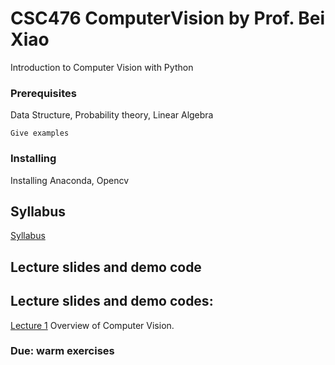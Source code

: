 # CSC476 ComputerVision by Prof. Bei Xiao


Introduction to Computer Vision with Python

### Prerequisites

Data Structure, Probability theory, Linear Algebra

```
Give examples
```

### Installing

Installing Anaconda, Opencv

## Syllabus

<p><a href="https://github.com/fruittree/CSC476ComputerVision/blob/master/CSC476_Syllabus_Xiao_2019S.pdf">Syllabus</a> </p> 

## Lecture slides and demo code

<h2>Lecture slides and demo codes:</h2>
<p><a href="https://github.com/fruittree/CSC476ComputerVision/blob/master/Lecture1.pdf">Lecture 1</a>  Overview of Computer Vision.</p> 

### Due: warm exercises